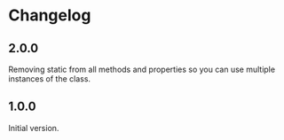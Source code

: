 # Changelog
## 2.0.0
Removing static from all methods and properties so you can use multiple instances of the class.

## 1.0.0
Initial version.